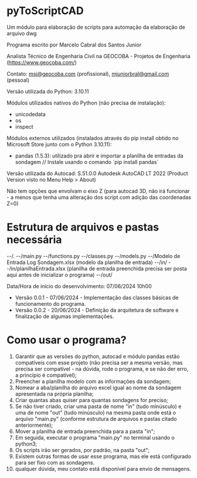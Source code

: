 # pyToScriptCAD
Um módulo para elaboração de scripts para automação da elaboração de arquivo dwg

Programa escrito por Marcelo Cabral dos Santos Junior

Analista Técnico de Engenharia Civil na GEOCOBA - Projetos de Engenharia (https://www.geocoba.com/)

Contato: msj@geocoba.com (profissional), mjuniorbral@gmail.com (pessoal)

Versão utilizada do Python: 3.10.11

Módulos utilizados nativos do Python (não precisa de instalação):
- unicodedata
- os
- inspect

Módulos externos utilizados (instalados através do pip install obtido no Microsoft Store junto com o Python 3.10.11):
- pandas (1.5.3): utilizado pra abrir e importar a planilha de entradas da sondagem // Instale usando o comando ´pip install pandas´

Versão utilizada do Autocad: S.51.0.0 Autodesk AutoCAD LT 2022 (Product Version visto no Menu Help > About)

Não tem opções que envolvam o eixo Z (para autocad 3D, não irá funcionar - a menos que tenha uma alteração dos script com adição das coordenadas Z=0)

# Estrutura de arquivos e pastas necessária
--/.
--/main.py
--/functions.py
--/classes.py
--/models.py
--/Modelo de Entrada Log Sondagem.xlsx      (modelo da planilha de entrada)
--/in/
--/in/planilhaEntrada.xlsx     (planilha de entrada preenchida precisa ser posta aqui antes de inicializar o programa)
--/out/

Data/Hora de início do desenvolvimento: 07/06/2024 10h00
- Versão 0.0.1 - 07/06/2024 - Implementação das classes básicas de funcionamento do programa.
- Versão 0.0.2 - 20/06/2024 - Definição da arquitetura de software e finalização de algumas implementações.

# Como usar o programa?
1. Garantir que as versões do python, autocad e módulo pandas estão compatíveis com esse projeto (não precisa ser a mesma versão, mas precisa ser compatível - na dúvida, rode o programa, e se não der erro, a princípio é compatível);
2. Preencher a planilha modelo com as informações da sondagem;
3. Nomear a aba/planilha do arquivo excel igual ao nome da sondagem apresentada na própria planilha;
4. Criar quantas abas quiser para quantas sondagens for preciso;
5. Se não tiver criado, criar uma pasta de nome "in" (tudo minúsculo) e uma de nome "out" (tudo minúsculo) na mesma pasta onde está o arquivo "main.py" (conforme estrutura de arquivos e pastas citado anteriormente);
6. Mover a planilha de entrada preenchida para a pasta "in";
7. Em seguida, executar o programa "main.py" no terminal usando o python3;
8. Os scripts irão ser gerados, por padrão, na pasta "out";
9. Existem outras formas de usar esse programa, mas ele está configurado para ser fixo com as sondagens.
10. qualquer dúvida, meu contato está disponível para envio de mensagens.
